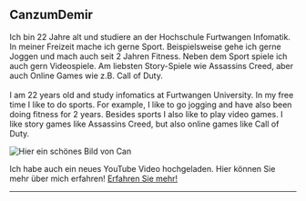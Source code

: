 ## **CanzumDemir**
Ich bin 22 Jahre alt und studiere an der Hochschule Furtwangen Infomatik.
In meiner Freizeit mache ich gerne Sport. Beispielsweise gehe ich gerne Joggen und mach auch seit 2 Jahren Fitness.
Neben dem Sport spiele ich auch gern Videospiele. Am liebsten Story-Spiele wie Assassins Creed, aber auch Online Games wie z.B. Call of Duty.
<br>
<br>
I am 22 years old and study infomatics at Furtwangen University. In my free time I like to do sports. For example, I like to go jogging and have also been doing fitness for 2 years. Besides sports I also like to play video games. I like story games like Assassins Creed, but also online games like Call of Duty.

![Hier ein schönes Bild von Can](https://cdn.pixabay.com/photo/2024/04/19/22/06/ai-generated-8707380_1280.jpg)

Ich habe auch ein neues YouTube Video hochgeladen.
Hier können Sie mehr über mich erfahren!
[Erfahren Sie mehr!](https://www.youtube.com/@fatte9790)

---

